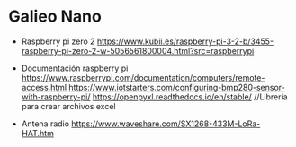 # Galieo Nano

- Raspberry pi zero 2
https://www.kubii.es/raspberry-pi-3-2-b/3455-raspberry-pi-zero-2-w-5056561800004.html?src=raspberrypi

- Documentación raspberry pi
https://www.raspberrypi.com/documentation/computers/remote-access.html
https://www.iotstarters.com/configuring-bmp280-sensor-with-raspberry-pi/
https://openpyxl.readthedocs.io/en/stable/    //Libreria para crear archivos excel


- Antena radio
https://www.waveshare.com/SX1268-433M-LoRa-HAT.htm


